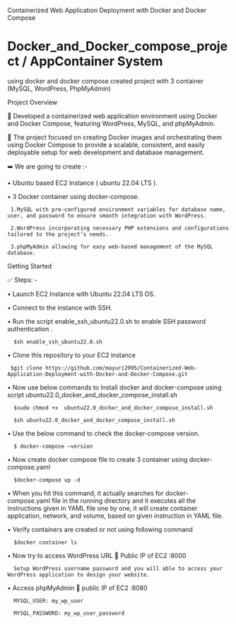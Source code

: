 Containerized Web Application Deployment with Docker and Docker Compose
# Docker_and_Docker_compose_project / AppContainer System
using docker and docker compose created project with 3 container (MySQL, WordPress, PhpMyAdmin)

Project Overview

🚀 Developed a containerized web application environment using Docker and Docker Compose, featuring WordPress, MySQL, and phpMyAdmin. 

🚀 The project focused on creating Docker images and orchestrating them using Docker Compose to provide a scalable, consistent, and easily deployable setup for web development and database management.

➡️ We are going to create :-

•	Ubuntu based EC2 Instance ( ubuntu 22.04 LTS ).

•	3 Docker container using docker-compose.

     1.MySQL with pre-configured environment variables for database name, user, and password to ensure smooth integration with WordPress.
             
     2.WordPress incorporating necessary PHP extensions and configurations tailored to the project’s needs.
             
     3.phpMyAdmin allowing for easy web-based management of the MySQL database.

Getting Started

✅ Steps: -

•	Launch EC2 Instance with Ubuntu 22.04 LTS OS.  

•	Connect to the instance with SSH.

•	Run the script enable_ssh_ubuntu22.0.sh to enable SSH password authentication .

      $sh enable_ssh_ubuntu22.0.sh
      
•	Clone this repository to your EC2 instance

     $git clone https://github.com/mayuri2995/Containerized-Web-Application-Deployment-with-Docker-and-Docker-Compose.git

•	Now use below commands to Install docker and docker-compose using script ubuntu22.0_docker_and_docker_compose_install.sh

      $sudo chmod +x  ubuntu22.0_docker_and_docker_compose_install.sh

      $sh ubuntu22.0_docker_and_docker_compose_install.sh

•	Use the below command to check the docker-compose version.

      $ docker-compose –version

•	Now create docker compose file to create 3 container using docker-compose.yaml

      $docker-compose up -d

 
•	When you hit this command, it actually searches for docker-compose.yaml file in the running directory and it executes all the instructions given in YAML file one by one, it will create container application, network, and volume, based on given instruction in YAML file.

•	Verify containers are created or not using following command

      $docker container ls


•	Now try to access WordPress URL  Public IP of EC2 :8000

      Setup WordPress username password and you will able to access your WordPress application to design your website.

  

•	Access phpMyAdmin  public IP of EC2 :8080

      MYSQL_USER: my_wp_user

      MYSQL_PASSWORD: my_wp_user_password



